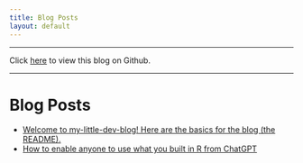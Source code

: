 ```yaml
---
title: Blog Posts
layout: default
---
```


---

Click [here](https://github.com/my-little-dev-blog/site/) to view this blog on Github.

---


# Blog Posts

- [Welcome to my-little-dev-blog! Here are the basics for the blog (the README).](https://my-little-dev-blog.github.io/site/posts/welcome-to-my-little-dev-blog-here-are-the-basics-for-the-blog-readme.html)
- [How to enable anyone to use what you built in R from ChatGPT](https://my-little-dev-blog.github.io/site/posts/how-to-enable-anyone-to-use-what-you-built-in-R-from-ChatGPT.html)
